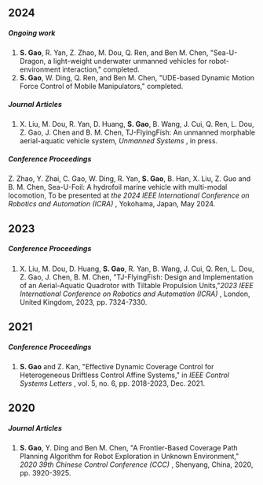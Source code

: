 ## 2024

##### Ongoing work

1. **S. Gao**, R. Yan, Z. Zhao, M. Dou, Q. Ren, and Ben M. Chen, "Sea-U-Dragon, a light-weight
   underwater unmanned vehicles for robot-environment interaction," completed.
2. **S. Gao**, W. Ding, Q. Ren, and Ben M. Chen, "UDE-based Dynamic Motion Force Control of
   Mobile Manipulators," completed.

##### Journal Articles

1. X. Liu, M. Dou, R. Yan, D. Huang, **S. Gao**, B. Wang, J. Cui, Q. Ren, L. Dou, Z. Gao, J. Chen and B. M. Chen, TJ-FlyingFish: An unmanned morphable aerial-aquatic vehicle system,  *Unmanned Systems* , in press.

##### Conference Proceedings

Z. Zhao, Y. Zhai, C. Gao, W. Ding, R. Yan, **S. Gao**, B. Han, X. Liu, Z. Guo and B. M. Chen, Sea-U-Foil: A hydrofoil marine vehicle with multi-modal locomotion, To be presented at  *the 2024 IEEE International Conference on Robotics and Automation (ICRA)* , Yokohama, Japan, May 2024.



## 2023

##### Conference Proceedings

1. X. Liu, M. Dou, D. Huang, **S. Gao**, R. Yan, B. Wang, J. Cui, Q. Ren, L. Dou,  Z. Gao, J. Chen, B. M. Chen, "TJ-FlyingFish: Design and Implementation of an Aerial-Aquatic Quadrotor with Tiltable Propulsion Units,"*2023 IEEE International Conference on Robotics and Automation (ICRA)* , London, United Kingdom, 2023, pp. 7324-7330.

## 2021

##### Conference Proceedings

1. **S. Gao** and Z. Kan, "Effective Dynamic Coverage Control for Heterogeneous Driftless Control Affine Systems," in  *IEEE Control Systems Letters* , vol. 5, no. 6, pp. 2018-2023, Dec. 2021.

## 2020

##### Journal Articles

1. **S. Gao**, Y. Ding and Ben M. Chen, "A Frontier-Based Coverage Path Planning Algorithm
   for Robot Exploration in Unknown Environment,"  *2020 39th Chinese Control Conference (CCC)* , Shenyang, China, 2020, pp. 3920-3925.
